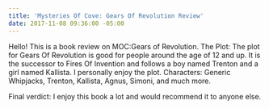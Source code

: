 ```yaml
---
title: 'Mysteries Of Cove: Gears Of Revolution Review'
date: 2017-11-08 09:36:00 -05:00
---
```


Hello! This is a book review on MOC:Gears of Revolution. The Plot: The plot for Gears Of Revolution is good for people around the age of 12 and up. It is the successor to Fires Of Invention and follows a boy named Trenton and a girl named Kallista. I personally enjoy the plot. Characters: Generic Whipjacks, Trenton, Kallista, Agnus, Simoni, and much more.

Final verdict: I enjoy this book a lot and would recommend it to anyone else.